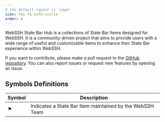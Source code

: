 ```yaml
---
# the default layout is 'page'
icon: fas fa-info-circle
order: 4
---
```


WebSSH State Bar Hub is a collections of State Bar Items designed for WebSSH. It is a community-driven project that aims to provide users with a wide range of useful and customizable items to enhance their State Bar experience within WebSSH.

If you want to contribute, please make a pull request to the [GitHub repository](https://github.com/webssh-software/webssh-state-bar). You can also report issues or request new features by opening an issue.

## Symbols Definitions

| Symbol | Description                                              |
| ------ | -------------------------------------------------------- |
| ⚑      | Indicates a State Bar Item maintained by the WebSSH Team |
